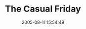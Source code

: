 ---
date: 2005-08-11 15:54:49
link:
  source: delicious
  source_url: https://del.icio.us/roytang
  text: The Casual Friday
  url: http://thecasualfriday.blogspot.com/
slug: the-casual-friday
source: delicious
tags:
- blogs
- funny
title: The Casual Friday
---